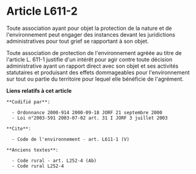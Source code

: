 # Article L611-2

Toute association ayant pour objet la protection de la nature et de l'environnement peut engager des instances devant les
juridictions administratives pour tout grief se rapportant à son objet.

Toute association de protection de l'environnement agréée au titre de l'article L. 611-1 justifie d'un intérêt pour agir
contre toute décision administrative ayant un rapport direct avec son objet et ses activités statutaires et produisant des
effets dommageables pour l'environnement sur tout ou partie du territoire pour lequel elle bénéficie de l'agrément.

**Liens relatifs à cet article**

	**Codifié par**:

	  - Ordonnance 2000-914 2000-09-18 JORF 21 septembre 2000
	  - Loi n°2003-591 2003-07-02 art. 31 I JORF 3 juillet 2003

	**Cite**:

	  - Code de l'environnement - art. L611-1 (V)

	**Anciens textes**:

	  - Code rural - art. L252-4 (Ab)
	  - Code rural L252-4
